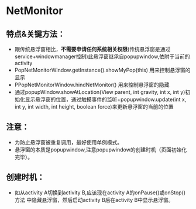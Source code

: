 # NetMonitor 

   ## 特点&关键方法：
    
  * 跟传统悬浮窗相比，**不需要申请任何系统相关权限**(传统悬浮窗是通过service+windowmanager控制)此悬浮窗继承自popupwindow,依附于当前的activity
  * PopNetMonitorWindow.getInstance().showMyPop(this) 用来控制悬浮窗的显示
  * PPopNetMonitorWindow.hindNetMonitor() 用来控制悬浮窗的隐藏
  * 通过popupWindow.showAtLocation(View parent, int gravity, int x, int y)初始化显示悬浮窗的位置，通过触摸事件的监听+popupwindow.update(int x, int y, 
    int width, int height, boolean force)来更新悬浮窗的当前的位置

   ## 注意：
    
   * 为防止悬浮窗被重复调用，最好使用单例模式。
   * 悬浮窗的本质是popupwindow,注意popupwindow的创建时机（页面初始化完毕）。

   ## 创建时机：
    
  * 如从activity A切换到activity B,应该现在activity A的onPause()或onStop()方法
    中隐藏悬浮窗，然后启动activity B后在activity B中显示悬浮窗。
